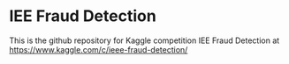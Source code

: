 # IEE Fraud Detection

This is the github repository for Kaggle competition IEE Fraud Detection at https://www.kaggle.com/c/ieee-fraud-detection/